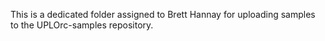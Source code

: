 This is a dedicated folder assigned to Brett Hannay for uploading samples to the UPLOrc-samples repository. 
